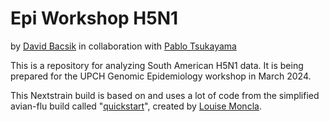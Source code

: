# Epi Workshop H5N1
by [David Bacsik](https://mstp.washington.edu/student/david-bacsik/) in collaboration with [Pablo Tsukayama](https://www.sanger.ac.uk/external_person/tsukayama-pablo/)


This is a repository for analyzing South American H5N1 data. It is being prepared for the UPCH Genomic Epidemiology workshop in March 2024.

This Nextstrain build is based on and uses a lot of code from the simplified avian-flu build called "[quickstart](https://github.com/nextstrain/avian-flu/tree/master/quickstart-build)", created by [Louise Moncla](https://lmoncla.github.io/monclalab/).

